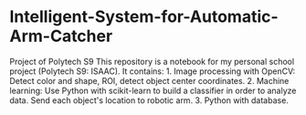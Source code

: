 # Intelligent-System-for-Automatic-Arm-Catcher
Project of Polytech S9
This repository is a notebook for my personal school project (Polytech S9: ISAAC).
It contains: 
            1. Image processing with OpenCV: Detect color and shape, ROI, detect object center coordinates.
            2. Machine learning: Use Python with scikit-learn to build a classifier in order to analyze data. Send each object's location                  to robotic arm.
            3. Python with database.
